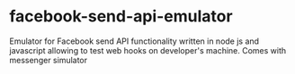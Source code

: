 # facebook-send-api-emulator
Emulator for Facebook send API functionality written in node js and javascript allowing to test web hooks on developer's machine. Comes with messenger simulator
